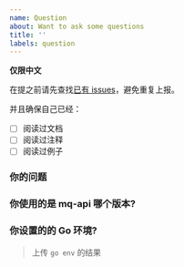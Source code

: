 ```yaml
---
name: Question
about: Want to ask some questions
title: ''
labels: question
---
```


**仅限中文**

在提之前请先查找[已有 issues](https://github.com/ecodeclub/eorm/issues)，避免重复上报。

并且确保自己已经：
- [ ] 阅读过文档
- [ ] 阅读过注释
- [ ] 阅读过例子

### 你的问题

### 你使用的是 mq-api 哪个版本?

### 你设置的的 Go 环境?
> 上传 `go env` 的结果
